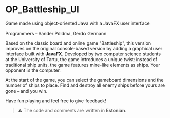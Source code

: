 # OP_Battleship_UI

Game made using object-oriented Java with a JavaFX user interface

Programmers – Sander Põldma, Gerdo Germann

Based on the classic board and online game "Battleship", this version improves on the original console-based version by adding a graphical user interface built with **JavaFX**. Developed by two computer science students at the University of Tartu, the game introduces a unique twist: instead of traditional ship units, the game features mine-like elements as ships. Your opponent is the computer.

At the start of the game, you can select the gameboard dimensions and the number of ships to place. Find and destroy all enemy ships before yours are gone – and you win.

Have fun playing and feel free to give feedback!

> ⚠️ The code and comments are written in **Estonian**.
